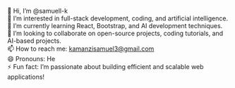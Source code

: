 👋 Hi, I’m @samuell-k  
👀 I’m interested in full-stack development, coding, and artificial intelligence.  
🌱 I’m currently learning React, Bootstrap, and AI development techniques.  
💞️ I’m looking to collaborate on open-source projects, coding tutorials, and AI-based projects.  
📫 How to reach me: kamanzisamuel3@gmail.com  
😄 Pronouns: He  
⚡ Fun fact: I’m passionate about building efficient and scalable web applications!

<!---
samuell-k/samuell-k is a ✨ special ✨ repository because its `README.md` (this file) appears on your GitHub profile.
You can click the Preview link to take a look at your changes.
--->
